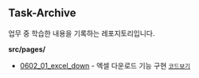 ##  Task-Archive 

업무 중 학습한 내용을 기록하는 레포지토리입니다.

**src/pages/**
- <a href="https://task-archive.netlify.app/0602_01_excel_down" target="_blank">0602_01_excel_down</a> -  엑셀 다운로드 기능 구현
<a href="https://github.com/yiseo0/Task-Archive/blob/main/src/pages/0602_01_excel_down/index.js" target="_blank">`코드보기`</a> 
